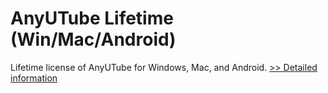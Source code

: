 # AnyUTube Lifetime (Win/Mac/Android)
Lifetime license of AnyUTube for Windows, Mac, and Android.
[>> Detailed information](https://secure.shareit.com/shareit/product.html?productid=300966606&affiliateid=200057808)